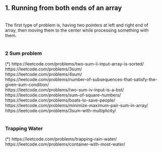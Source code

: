 <h2>1. Running from both ends of an array</h2>
<br>
The first type of problem is, having two pointers at left and right end of array, then moving them to the center while processing something with them.<br>

<br>
<h3>2 Sum problem</h3>
(*) https://leetcode.com/problems/two-sum-ii-input-array-is-sorted/ <br>
https://leetcode.com/problems/3sum/ <br>
https://leetcode.com/problems/4sum/ <br>
https://leetcode.com/problems/number-of-subsequences-that-satisfy-the-given-sum-condition/ <br>
https://leetcode.com/problems/two-sum-iv-input-is-a-bst/ <br>
https://leetcode.com/problems/sum-of-square-numbers/ <br>
https://leetcode.com/problems/boats-to-save-people/ <br>
https://leetcode.com/problems/minimize-maximum-pair-sum-in-array/ <br>
https://leetcode.com/problems/3sum-with-multiplicity/ <br>

<br>
<h3>Trapping Water</h3>
(*) https://leetcode.com/problems/trapping-rain-water/ <br>
https://leetcode.com/problems/container-with-most-water/ <br>



